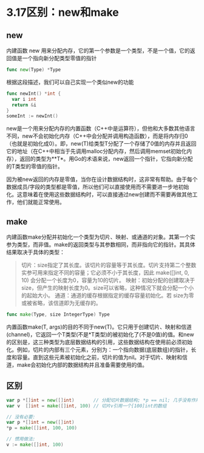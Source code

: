 # 3.17区别：new和make

## new

内建函数 new 用来分配内存，它的第一个参数是一个类型，不是一个值，它的返回值是一个指向新分配类型零值的指针

```go
func new(Type) *Type
```

根据这段描述，我们可以自己实现一个类似new的功能

```go
func newInt() *int {
  var i int
  return &i
}
someInt := newInt()
```

new是一个用来分配内存的内置函数（C++中是运算符），但他和大多数其他语言不同，new不会初始化内存（C++中会分配并调用构造函数），而是将内存归0（也就是初始化成0）。即，new(T)给类型T分配了一个存储了0值的内存并且返回它的地址（在C++中相当于先调用malloc分配内存，然后调用memset初始化内存），返回的类型为**T*。用Go的术语来说，new返回一个指针，它指向新分配的T类型的零值的指针。

因为被new返回的内存是零值，当你在设计数据结构时，这非常有帮助。由于每个数据成员/字段的类型都是零值，所以他们可以直接使用而不需要进一步地初始化。这意味着在使用这些数据结构时，可以直接通过new创建而不需要再做其他工作，他们就能正常使用。

## make

内建函数make分配并初始化一个类型为切片、映射、或通道的对象。其第一个实参为类型，而非值。make的返回类型与其参数相同，而非指向它的指针。其具体结果取决于具体的类型：

> 切片：size指定了其长度。该切片的容量等于其长度。切片支持第二个整数实参可用来指定不同的容量；它必须不小于其长度，因此 make([]int, 0, 10) 会分配一个长度为0，容量为10的切片。
> 映射：初始分配的创建取决于size，但产生的映射长度为0。size可以省略，这种情况下就会分配一个小的起始大小。
> 通道：通道的缓存根据指定的缓存容量初始化。若 size为零或被省略，该信道即为无缓存的。

```go
func make(Type, size IntegerType) Type
```

内置函数make(T, args)的目的不同于new(T)。它只用于创建切片、映射和信道(channel)，它返回一个T类型(不是*T类型)的被初始化了(不是0值)的值。和new的区别是，这三种类型为底层数据结构的引用，这些数据结构在使用前必须初始化。例如，切片的内部有三个元素，分别为：一个指向数据(底层数组)的指针，长度和容量。直到这些元素被初始化之前，切片的值为nil。对于切片、映射和信道，make会初始化内部的数据结构并且准备需要使用的值。

## 区别

```go
var p *[]int = new([]int)       // 分配切片数据结构; *p == nil; 几乎没有作用
var v  []int = make([]int, 100) // 切片v引用一个[100]int的数组

// 没有必要:
var p *[]int = new([]int)
*p = make([]int, 100, 100)

// 惯用做法:
v := make([]int, 100)

```

